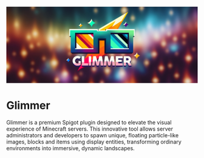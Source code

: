 ![alt text](/logo.png)
# Glimmer
 Glimmer is a premium Spigot plugin designed to elevate the visual experience of Minecraft servers. This innovative tool allows server administrators and developers to spawn unique, floating particle-like images, blocks and items using display entities, transforming ordinary environments into immersive, dynamic landscapes.
